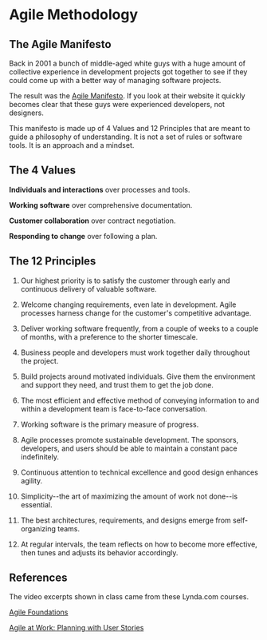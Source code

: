 # Agile Methodology

## The Agile Manifesto

Back in 2001 a bunch of middle-aged white guys with a huge amount of collective experience in development projects got together to see if they could come up with a better way of managing software projects.

The result was the [Agile Manifesto](https://agilemanifesto.org/). If you look at their website it quickly becomes clear that these guys were experienced developers, not designers.

This manifesto is made up of 4 Values and 12 Principles that are meant to guide a philosophy of understanding. It is not a set of rules or software tools. It is an approach and a mindset.

## The 4 Values

**Individuals and interactions** over processes and tools.

**Working software** over comprehensive documentation.

**Customer collaboration** over contract negotiation.

**Responding to change** over following a plan.

## The 12 Principles

1. Our highest priority is to satisfy the customer through early and continuous delivery of valuable software.

2. Welcome changing requirements, even late in development. Agile processes harness change for the customer's competitive advantage.

3. Deliver working software frequently, from a couple of weeks to a couple of months, with a preference to the shorter timescale.

4. Business people and developers must work together daily throughout the project.

5. Build projects around motivated individuals. Give them the environment and support they need, and trust them to get the job done.

6. The most efficient and effective method of conveying information to and within a development team is face-to-face conversation.

7. Working software is the primary measure of progress.

8. Agile processes promote sustainable development. The sponsors, developers, and users should be able to maintain a constant pace indefinitely.

9. Continuous attention to technical excellence and good design enhances agility.

10. Simplicity--the art of maximizing the amount of work not done--is essential.

11. The best architectures, requirements, and designs emerge from self-organizing teams.

12. At regular intervals, the team reflects on how to become more effective, then tunes and adjusts its behavior accordingly.

## References

The video excerpts shown in class came from these Lynda.com courses.

[Agile Foundations](https://www.lynda.com/MyPlaylist/Watch/19752117/5011066?autoplay=true)

[Agile at Work: Planning with User Stories](https://www.lynda.com/MyPlaylist/Watch/19752117/387209?autoplay=true)